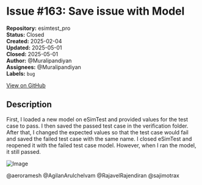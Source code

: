 # Issue #163: Save issue with Model

**Repository:** esimtest_pro  
**Status:** Closed  
**Created:** 2025-02-04  
**Updated:** 2025-05-01  
**Closed:** 2025-05-01  
**Author:** @Muralipandiyan  
**Assignees:** @Muralipandiyan  
**Labels:** `bug`  

[View on GitHub](https://github.com/Simtestlab/esimtest_pro/issues/163)

## Description

First, I loaded a new model on eSimTest and provided values for the test case to pass. I then saved the passed test case in the verification folder. After that, I changed the expected values so that the test case would fail and saved the failed test case with the same name. I closed eSimTest and reopened it with the failed test case model. However, when I ran the model, it still passed.

![Image](https://github.com/user-attachments/assets/000165e7-8dc6-44ea-8bc8-85a9d47d492e)

@aeroramesh @AgilanArulchelvam @RajavelRajendiran @sajimotrax 